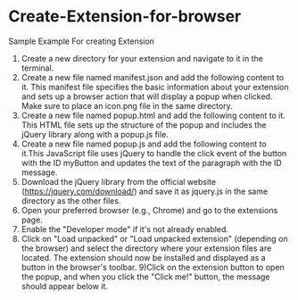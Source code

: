 # Create-Extension-for-browser
Sample Example For creating Extension

1) Create a new directory for your extension and navigate to it in the terminal.
2) Create a new file named manifest.json and add the following content to it. This manifest file specifies the basic information about your extension and sets up a browser action that will display a popup when clicked. Make sure to place an icon.png file in the same directory.
3) Create a new file named popup.html and add the following content to it. This HTML file sets up the structure of the popup and includes the jQuery library along with a popup.js file.
4) Create a new file named popup.js and add the following content to it.This JavaScript file uses jQuery to handle the click event of the button with the ID myButton and updates the text of the paragraph with the ID message.
5) Download the jQuery library from the official website (https://jquery.com/download/) and save it as jquery.js in the same directory as the other files.
6) Open your preferred browser (e.g., Chrome) and go to the extensions page.
7) Enable the "Developer mode" if it's not already enabled.
8) Click on "Load unpacked" or "Load unpacked extension" (depending on the browser) and select the directory where your extension files are located. The extension should now be installed and displayed as a button in the browser's toolbar.
9)Click on the extension button to open the popup, and when you click the "Click me!" button, the message should appear below it.
